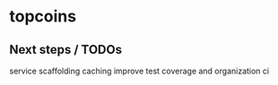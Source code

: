 # topcoins

## Next steps / TODOs

service scaffolding
caching
improve test coverage and organization
ci
